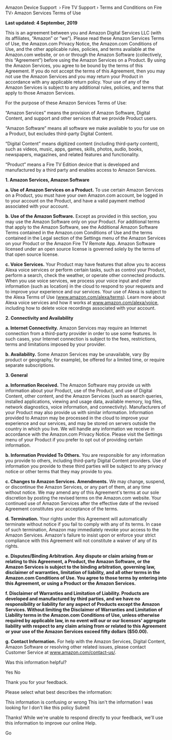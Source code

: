 Amazon Device Support  › Fire TV Support › Terms and Conditions on Fire TV› Amazon Services Terms of Use

**Last updated: 4 September, 2019**

This is an agreement between you and Amazon Digital Services LLC (with its affiliates, “Amazon” or “we”). Please read these Amazon Services Terms of Use, the Amazon.com Privacy Notice, the Amazon.com Conditions of Use, and the other applicable rules, policies, and terms available at the Amazon.com website, or on or through the Amazon Software (collectively, this “Agreement”) before using the Amazon Services on a Product. By using the Amazon Services, you agree to be bound by the terms of this Agreement. If you do not accept the terms of this Agreement, then you may not use the Amazon Services and you may return your Product in accordance with any applicable return policy. Your use of any of the Amazon Services is subject to any additional rules, policies, and terms that apply to those Amazon Services.

For the purpose of these Amazon Services Terms of Use:

“Amazon Services” means the provision of Amazon Software, Digital Content, and support and other services that we provide Product users.

“Amazon Software” means all software we make available to you for use on a Product, but excludes third-party Digital Content.

“Digital Content” means digitized content (including third-party content), such as videos, music, apps, games, skills, photos, audio, books, newspapers, magazines, and related features and functionality.

“Product” means a Fire TV Edition device that is developed and manufactured by a third party and enables access to Amazon Services.

**1\. Amazon Services, Amazon Software**

**a. Use of Amazon Services on a Product.** To use certain Amazon Services on a Product, you must have your own Amazon.com account, be logged in to your account on the Product, and have a valid payment method associated with your account.

**b. Use of the Amazon Software.** Except as provided in this section, you may use the Amazon Software only on your Product. For additional terms that apply to the Amazon Software, see the Additional Amazon Software Terms contained in the Amazon.com Conditions of Use and the terms contained in the Legal section of the Settings menu of the Amazon Services on your Product or the Amazon Fire TV Remote App. Amazon Software licensed under an open source license is governed solely by the terms of that open source license.

**c. Voice Services.** Your Product may have features that allow you to access Alexa voice services or perform certain tasks, such as control your Product, perform a search, check the weather, or operate other connected products. When you use voice services, we process your voice input and other information (such as location) in the cloud to respond to your requests and to improve your experience and our services. Your use of Alexa is subject to the Alexa Terms of Use (www.amazon.com/alexa/terms). Learn more about Alexa voice services and how it works at www.amazon.com/alexa/voice, including how to delete voice recordings associated with your account.

**2\. Connectivity and Availability**

**a. Internet Connectivity.** Amazon Services may require an Internet connection from a third-party provider in order to use some features. In such cases, your Internet connection is subject to the fees, restrictions, terms and limitations imposed by your provider.

**b. Availability.** Some Amazon Services may be unavailable, vary (by product or geography, for example), be offered for a limited time, or require separate subscriptions.

**3\. General**

**a. Information Received.** The Amazon Software may provide us with information about your Product, use of the Product, and use of Digital Content, other content, and the Amazon Services (such as search queries, installed applications, viewing and usage data, available memory, log files, network diagnostics, voice information, and connectivity). Manufacturers of your Product may also provide us with similar information. Information provided to Amazon may be processed in the cloud to improve your experience and our services, and may be stored on servers outside the country in which you live. We will handle any information we receive in accordance with the Amazon.com Privacy Notice. Please visit the Settings menu of your Product if you prefer to opt out of providing certain information.

**b. Information Provided To Others.** You are responsible for any information you provide to others, including third-party Digital Content providers. Use of information you provide to these third parties will be subject to any privacy notice or other terms that they may provide to you.

**c. Changes to Amazon Services. Amendments.** We may change, suspend, or discontinue the Amazon Services, or any part of them, at any time without notice. We may amend any of this Agreement's terms at our sole discretion by posting the revised terms on the Amazon.com website. Your continued use of Amazon Services after the effective date of the revised Agreement constitutes your acceptance of the terms.

**d. Termination.** Your rights under this Agreement will automatically terminate without notice if you fail to comply with any of its terms. In case of such termination, Amazon may immediately revoke your access to the Amazon Services. Amazon's failure to insist upon or enforce your strict compliance with this Agreement will not constitute a waiver of any of its rights.

**e. Disputes/Binding Arbitration. Any dispute or claim arising from or relating to this Agreement, a Product, the Amazon Software, or the Amazon Services is subject to the binding arbitration, governing law, disclaimer of warranties, limitation of liability, and all other terms in the Amazon.com Conditions of Use. You agree to those terms by entering into this Agreement, or using a Product or the Amazon Services.**

**f. Disclaimer of Warranties and Limitation of Liability. Products are developed and manufactured by third parties, and we have no responsibility or liability for any aspect of Products except the Amazon Services. Without limiting the Disclaimer of Warranties and Limitation of Liability terms in the Amazon.com Conditions of Use, unless otherwise required by applicable law, in no event will our or our licensors' aggregate liability with respect to any claim arising from or related to this Agreement or your use of the Amazon Services exceed fifty dollars ($50.00).**

**g. Contact Information.** For help with the Amazon Services, Digital Content, Amazon Software or resolving other related issues, please contact Customer Service at www.amazon.com/contact-us/.

Was this information helpful?

Yes No

Thank you for your feedback.

Please select what best describes the information:

This information is confusing or wrong This isn't the information I was looking for I don't like this policy Submit

Thanks! While we're unable to respond directly to your feedback, we'll use this information to improve our online Help.

Go